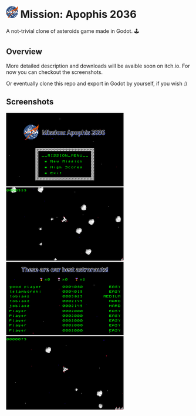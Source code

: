 # ![](icon32.png) Mission: Apophis 2036
A not-trivial clone of asteroids game made in Godot. 🕹️

## Overview
More detailed description and downloads will be avaible soon on itch.io. For now you can checkout the screenshots.

Or eventually clone this repo and export in Godot by yourself, if you wish :)

## Screenshots
![](screenshot01.png)
![](screenshot02.png)
![](screenshot03.png)
![](screenshot04.png)
